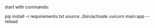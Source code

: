 start with commands:

pip install -r requirements.txt 
source ./bin/activate
uvicorn main:app --reload

